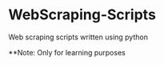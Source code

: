 # WebScraping-Scripts
Web scraping scripts written using python

**Note: Only for learning purposes
